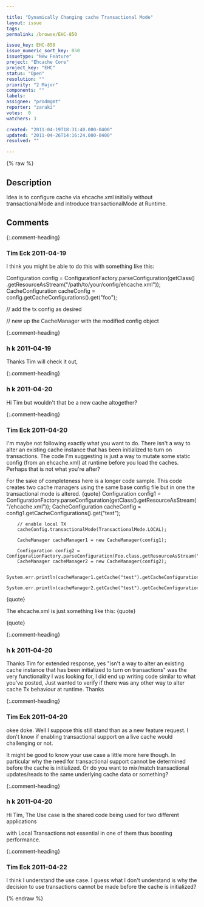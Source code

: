 ```yaml
---

title: "Dynamically Changing cache Transactional Mode"
layout: issue
tags: 
permalink: /browse/EHC-850

issue_key: EHC-850
issue_numeric_sort_key: 850
issuetype: "New Feature"
project: "Ehcache Core"
project_key: "EHC"
status: "Open"
resolution: ""
priority: "2 Major"
components: ""
labels: 
assignee: "prodmgmt"
reporter: "zaraki"
votes:  0
watchers: 3

created: "2011-04-19T18:31:40.000-0400"
updated: "2011-04-26T14:16:24.000-0400"
resolved: ""

---
```




{% raw %}



## Description

<div markdown="1" class="description">

Idea is to configure cache via ehcache.xml initially without transactionalMode
and introduce transactionalMode at Runtime.


</div>

## Comments


{:.comment-heading}
### **Tim Eck** <span class="date">2011-04-19</span>

<div markdown="1" class="comment">

I think you might be able to do this with something like this:

 Configuration config = ConfigurationFactory.parseConfiguration(getClass()
        .getResourceAsStream("/path/to/your/config/ehcache.xml"));
 CacheConfiguration cacheConfig = config.getCacheConfigurations().get("foo");
 
 // add the tx config as desired

 // new up the CacheManager with the modified config object





</div>


{:.comment-heading}
### **h k** <span class="date">2011-04-19</span>

<div markdown="1" class="comment">

Thanks Tim will check it out,

</div>


{:.comment-heading}
### **h k** <span class="date">2011-04-20</span>

<div markdown="1" class="comment">

Hi Tim but wouldn't that be a new cache altogether?


</div>


{:.comment-heading}
### **Tim Eck** <span class="date">2011-04-20</span>

<div markdown="1" class="comment">

I'm maybe not following exactly what you want to do. There isn't a way to alter an existing cache instance that has been initialized to turn on transactions. The code I'm suggesting is just a way to mutate some static config (from an ehcache.xml) at runtime before you load the caches. Perhaps that is not what you're after? 

For the sake of completeness here is a longer code sample. This code creates two cache managers using the same base config file but in one the transactional mode is altered. 
\{quote\}
        Configuration config1 = ConfigurationFactory.parseConfiguration(getClass().getResourceAsStream("/ehcache.xml"));
        CacheConfiguration cacheConfig = config1.getCacheConfigurations().get("test");

        // enable local TX
        cacheConfig.transactionalMode(TransactionalMode.LOCAL);

        CacheManager cacheManager1 = new CacheManager(config1);

        Configuration config2 = ConfigurationFactory.parseConfiguration(Foo.class.getResourceAsStream("/ehcache.xml"));
        CacheManager cacheManager2 = new CacheManager(config2);

        System.err.println(cacheManager1.getCache("test").getCacheConfiguration().getTransactionalMode());
        System.err.println(cacheManager2.getCache("test").getCacheConfiguration().getTransactionalMode());
\{quote\}

The ehcache.xml is just something like this:
\{quote\}
<ehcache xmlns:xsi="http://www.w3.org/2001/XMLSchema-instance"
  xsi:noNamespaceSchemaLocation="../config/ehcache.xsd">

  <cache name="test" maxElementsInMemory="0" eternal="true"
    overflowToDisk="false">
  </cache>
</ehcache>
\{quote\}

</div>


{:.comment-heading}
### **h k** <span class="date">2011-04-20</span>

<div markdown="1" class="comment">

Thanks Tim for extended response,
yes "isn't a way to alter an existing cache instance that has been initialized to turn on transactions"
was the very functionality I was looking for, I did end up writing code similar to what you've posted, Just 
wanted to verify if there was any other way to alter cache Tx behaviour at runtime.
Thanks

</div>


{:.comment-heading}
### **Tim Eck** <span class="date">2011-04-20</span>

<div markdown="1" class="comment">

okee doke. Well I suppose this still stand than as a new feature request. I don't know if enabling transactional support on a live cache would challenging or not. 

It might be good to know your use case a little more here though. In particular why the need for transactional support cannot be determined before the cache is initialized. Or do you want to mix/match transactional updates/reads to the same underlying cache data or something?



</div>


{:.comment-heading}
### **h k** <span class="date">2011-04-20</span>

<div markdown="1" class="comment">

Hi Tim,
The Use case is
the shared code being used for two different applications

with Local Transactions not essential in one of them thus boosting performance.

</div>


{:.comment-heading}
### **Tim Eck** <span class="date">2011-04-22</span>

<div markdown="1" class="comment">

I think I understand the use case. I guess what I don't understand is why the decision to use transactions cannot be made before the cache is initialized? 

</div>



{% endraw %}
